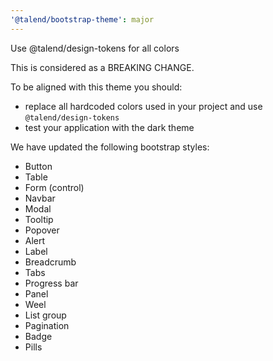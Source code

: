 ```yaml
---
'@talend/bootstrap-theme': major
---
```


Use @talend/design-tokens for all colors

This is considered as a BREAKING CHANGE.

To be aligned with this theme you should:

* replace all hardcoded colors used in your project and use `@talend/design-tokens`
* test your application with the dark theme

We have updated the following bootstrap styles:
* Button
* Table
* Form (control)
* Navbar
* Modal
* Tooltip
* Popover
* Alert
* Label
* Breadcrumb
* Tabs
* Progress bar
* Panel
* Weel
* List group
* Pagination
* Badge
* Pills

